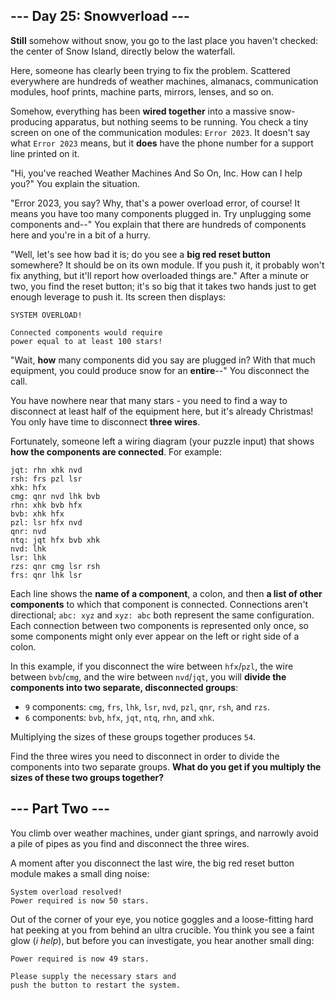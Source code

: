 ## --- Day 25: Snowverload ---

__Still__ somehow without snow, you go to the last place you haven't checked: the center of Snow Island, directly below the waterfall.

Here, someone has clearly been trying to fix the problem. Scattered everywhere are hundreds of weather machines, almanacs, communication modules, hoof prints, machine parts, mirrors, lenses, and so on.

Somehow, everything has been __wired together__ into a massive snow-producing apparatus, but nothing seems to be running. You check a tiny screen on one of the communication modules: `Error 2023`. It doesn't say what `Error 2023` means, but it __does__ have the phone number for a support line printed on it.

"Hi, you've reached Weather Machines And So On, Inc. How can I help you?" You explain the situation.

"Error 2023, you say? Why, that's a power overload error, of course! It means you have too many components plugged in. Try unplugging some components and--" You explain that there are hundreds of components here and you're in a bit of a hurry.

"Well, let's see how bad it is; do you see a __big red reset button__ somewhere? It should be on its own module. If you push it, it probably won't fix anything, but it'll report how overloaded things are." After a minute or two, you find the reset button; it's so big that it takes two hands just to get enough leverage to push it. Its screen then displays:

```
SYSTEM OVERLOAD!

Connected components would require
power equal to at least 100 stars!
```

"Wait, __how__ many components did you say are plugged in? With that much equipment, you could produce snow for an __entire__--" You disconnect the call.

You have nowhere near that many stars - you need to find a way to disconnect at least half of the equipment here, but it's already Christmas! You only have time to disconnect __three wires__.

Fortunately, someone left a wiring diagram (your puzzle input) that shows __how the components are connected__. For example:

```
jqt: rhn xhk nvd
rsh: frs pzl lsr
xhk: hfx
cmg: qnr nvd lhk bvb
rhn: xhk bvb hfx
bvb: xhk hfx
pzl: lsr hfx nvd
qnr: nvd
ntq: jqt hfx bvb xhk
nvd: lhk
lsr: lhk
rzs: qnr cmg lsr rsh
frs: qnr lhk lsr
```

Each line shows the __name of a component__, a colon, and then __a list of other components__ to which that component is connected. Connections aren't directional; `abc: xyz` and `xyz: abc` both represent the same configuration. Each connection between two components is represented only once, so some components might only ever appear on the left or right side of a colon.

In this example, if you disconnect the wire between `hfx`/`pzl`, the wire between `bvb`/`cmg`, and the wire between `nvd`/`jqt`, you will __divide the components into two separate, disconnected groups__:

- `9` components: `cmg`, `frs`, `lhk`, `lsr`, `nvd`, `pzl`, `qnr`, `rsh`, and `rzs`.
- `6` components: `bvb`, `hfx`, `jqt`, `ntq`, `rhn`, and `xhk`.

Multiplying the sizes of these groups together produces `54`.

Find the three wires you need to disconnect in order to divide the components into two separate groups. __What do you get if you multiply the sizes of these two groups together?__

## --- Part Two ---

You climb over weather machines, under giant springs, and narrowly avoid a pile of pipes as you find and disconnect the three wires.

A moment after you disconnect the last wire, the big red reset button module makes a small ding noise:

```
System overload resolved!
Power required is now 50 stars.
```

Out of the corner of your eye, you notice goggles and a loose-fitting hard hat peeking at you from behind an ultra crucible. You think you see a faint glow (_i help_), but before you can investigate, you hear another small ding:

```
Power required is now 49 stars.

Please supply the necessary stars and
push the button to restart the system.
```

